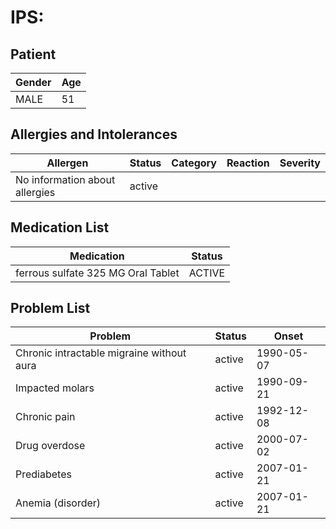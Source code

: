 # IPS:

## Patient

|Gender|Age|
|---|---|
|MALE|51|

## Allergies and Intolerances

|Allergen|Status|Category|Reaction|Severity|
|---|---|---|---|---|
|No information about allergies|active||||

## Medication List

|Medication|Status|
|---|---|
|ferrous sulfate 325 MG Oral Tablet|ACTIVE|

## Problem List

|Problem|Status|Onset|
|---|---|---|
|Chronic intractable migraine without aura|active|1990-05-07|
|Impacted molars|active|1990-09-21|
|Chronic pain|active|1992-12-08|
|Drug overdose|active|2000-07-02|
|Prediabetes|active|2007-01-21|
|Anemia (disorder)|active|2007-01-21|

